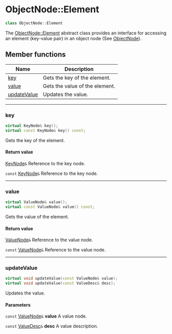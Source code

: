 # ObjectNode::Element

```c++
class ObjectNode::Element
```

The [ObjectNode::Element](ObjectNodeElement.md) abstract class provides an interface for accessing an element (key-value pair) in an object node (See [ObjectNode](ObjectNode.md)).

## Member functions

| Name | Description |
| ---- | ---- |
| [key](#key) | Gets the key of the element. |
| [value](#value) | Gets the value of the element. |
| [updateValue](#updateValue) | Updates the value.             |

* * *

### key

```c++
virtual KeyNode& key();
virtual const KeyNode& key() const;
```

Gets the key of the element.

#### Return value

[KeyNode](KeyNode.md)`&` Reference to the key node.

`const` [KeyNode](KeyNode.md)`&` Reference to the key node.

* * *

### value

```c++
virtual ValueNode& value();
virtual const ValueNode& value() const;
```

Gets the value of the element.

#### Return value

[ValueNode](ValueNode.md)`&` Reference to the value node.

`const` [ValueNode](ValueNode.md)`&` Reference to the value node.

* * *

### updateValue

```c++
virtual void updateValue(const ValueNode& value);
virtual void updateValue(const ValueDesc& desc);
```

Updates the value.

#### Parameters

`const` [ValueNode](ValueNode.md)`&` **value** A value node.

`const` [ValueDesc](ValueDesc.md)`&` **desc** A value description.

